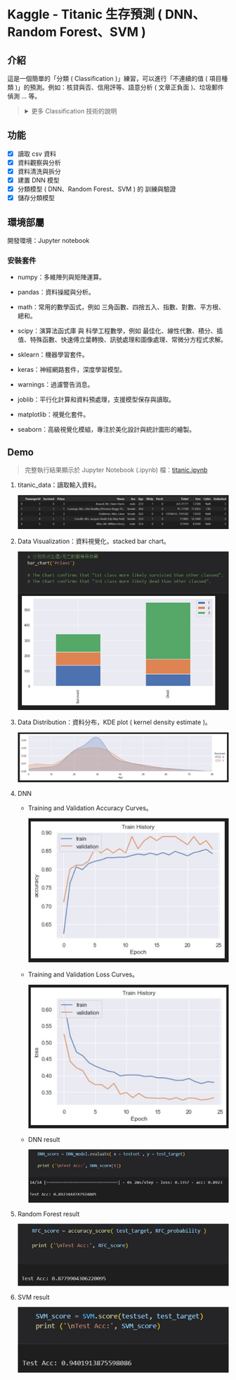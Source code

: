 # Kaggle - Titanic 生存預測 ( DNN、Random Forest、SVM )

## 介紹

這是一個簡單的「分類 ( Classification )」練習，可以進行「不連續的值 ( 項目種類 )」的預測。例如：核貸與否、信用評等、語意分析 ( 文章正負面 )、垃圾郵件偵測 ... 等。

> <details>
> 
> <summary>更多 Classification 技術的說明</summary>
> 
> ## Classification 分類模型
> 
> 二元分類 ( binary classification ) 是一種機器學習中最常見的任務，其目的是從兩個不同類別中將每個資料歸類為其中之一。
> 
> 適用於從一堆資料中進行任何是非問題的判斷，對新數據進行預測時，模型對預測類別的輸出結果通常是 ( 0 或 1 )。
> 
> 常見的模型演算法：
> - **神經網路 ( Neural Network )**
> - 樸素貝葉斯 ( Naive Bayes )
> - 決策樹 ( Decision Tree )
> - **隨機森林 ( Random Forest )**
> - 邏輯迴歸 ( Logistic Regression )
> - **支援向量機 ( Support Vector Machine，SVM )**
> - K-最近鄰演算法 ( k Nearest Neighbor，kNN )
> 
> <details>
> 
> <summary>模型觀念介紹</summary>
> 
> <br>
> 
> > ### DNN ( Deep Neural Network，深度神經網路 ) 
> > 
> > <details>
> > 
> > <summary>詳細說明</summary>
> >
> > <br>
> > 
> > 神經網路是使用神經元形成節點網路的模型。像大腦一樣，這些神經元是離散的功能 ( 如同一群小機器 )，它們接受非常有限的輸入，並產生非常有限的輸出。這些節點按層排列，其中一層中神經元的輸出成為下一層神經元的輸入，直到網路外層的神經元產生最終結果。
> > 
> > 可以將其視為：因素分析 ( factor analysis )，將資料分成個別的因子，在這些神經元之中進行兩因素的討論，計算後的結果以啟動函數 ( activation function ) 加權總和進行非線性轉換，再將其輸出訊號傳遞給下一層。
> > 
> > | 啟動函數 | 說明 |
> > | :---- | :---- |
> > | Step | $`f = \begin{cases} 0 & x < 0 \\ 1 & x \geq 0 \end{cases}`$。常用於感知器。 |
> > | ReLU | $`f = max(0, x)`$，值域 [0, x]。常用於隱藏層。 |
> > | Sigmoid | $`f = \frac{1}{( 1 + e^{(-x)})}`$，值域為 [0, 1]。常用於輸出層 (二元分類)。 |
> > | Tanh | $`f = tanh(x)`$，值域 [-1, 1]。常用於輸出層 (二元分類)。 |
> > | Softmax | $`f = \frac{e^{x}}{\sum e^{x}}`$，值域 [0, 1], 常用於輸出層 (多元分類)。 |
> > 
> > </details>
> 
> > ### Random Forest ( 隨機森林 )
> > 
> > <details>
> > 
> > <summary>詳細說明</summary>
> >
> > <br>
> >
> > 隨機森林，將資料集取樣成多個子資料集，個別建立決策樹模型，這些決策樹不互相影響，最終使用民主多數決的方式決定最後結果。
> > 
> > - 整合法 ( Ensemble Method )：結合多個「弱學習器」來建構一個更強的模型「強學習器」，也就是「三個臭皮匠勝過一個諸葛亮」的概念。
> > 
> > - 隨機森林的「隨機」抽樣，使決策樹更加多元，有多元的結果，綜合起來會更具有準確度。
> >     
> >     - 採取抽後放回的方法，也就是同一個樣本，被抽了之後，下一次還是有可能抽到他，一個人可能抽到很多次，也有可能都沒抽到。
> > 
> >     - 包含「隨機樣本」和「隨機變數」：這樣每顆決策樹，不僅樣本數不同，連 變數 ( 特徵 ) 也不一樣。
> > 
> > - 透過隨機樣本與隨機特徵來建構多棵的決策樹，每一棵決策樹會對輸入的樣本產出一個分類，最後使用民主多數決的方式決定最後結果。
> > 
> > </details>
> 
> > ### SVM ( Support Vector Machine，支援向量機 )
> > 
> > <details>
> > 
> > <summary>詳細說明</summary>
> >
> > <br>
> > 
> > 支援向量機，將資料點視為 P 維向量，並且想透過 ( P - 1 ) 維的「超平面」來分開這些點。
> > 
> > - 針對小樣本、非線性、高維度等問題具有相對的優勢。
> > 
> >     - 對於線性可分的樣本，多種模型都可以得到好的分類結果。
> >     
> >     - 但是，一般來說，我們總是會遇到比較複雜的樣本，很可能是線性不可分，甚至是高維度錯綜複雜的問題。
> >     
> >     - 因此，SVM 就是將在低維度空間的「線性不可分」樣本映射到高維度空間，再找到一個超平面將這些樣本做有效的切割。
> > 
> > - 支持向量 ( support vector )：離兩條「超平面間隔線」距離最近的點。
> > 
> >     - 目標：找到一個決策邊界 ( decision boundary )，讓兩個類別之間的間隔 ( margins ) 寬度最大化，使其可以完美區隔開來。
> > 
> >     - 這個超平面的兩側樣本要盡可能地遠離這個超平面，因為這樣可以縮小分類器的泛化誤差。
> > 
> > </details>
> 
> </details>
> 
> </details>

## 功能

- [x] 讀取 csv 資料
- [x] 資料觀察與分析
- [x] 資料清洗與拆分
- [x] 建置 DNN 模型
- [x] 分類模型 ( DNN、Random Forest、SVM ) 的 訓練與驗證 
- [x] 儲存分類模型

## 環境部屬

開發環境：Jupyter notebook

### 安裝套件

- numpy：多維陣列與矩陣運算。

- pandas：資料操縱與分析。

- math：常用的數學函式，例如 三角函數、四捨五入、指數、對數、平方根、總和。

- scipy：演算法函式庫 與 科學工程數學，例如 最佳化、線性代數、積分、插值、特殊函數、快速傅立葉轉換、訊號處理和圖像處理、常微分方程式求解。

- sklearn：機器學習套件。

- keras：神經網路套件，深度學習模型。

- warnings：過濾警告消息。

- joblib：平行化計算和資料預處理，支援模型保存與讀取。

- matplotlib：視覺化套件。

- seaborn：高級視覺化模組，專注於美化設計與統計圖形的繪製。

## Demo

> 完整執行結果顯示於 Jupyter Notebook (.ipynb) 檔：[titanic.ipynb](./jupyter%20notebook/titanic.ipynb)

1. titanic_data：讀取輸入資料。

    ![titanic_data](./assets/images/1.%20titanic_data.JPG)

2. Data Visualization：資料視覺化，stacked bar chart。

    ![Data Cleaning](./assets/images/2.%20Data%20Visualization%20(%20stacked%20bar%20chart%20).JPG)

3. Data Distribution：資料分布，KDE plot ( kernel density estimate )。

    ![Data Distribution](./assets/images/3.%20Data%20Distribution%20(%20KDE%20plot%20-%20kernel%20density%20estimate%20).JPG)

4. DNN 

    - Training and Validation Accuracy Curves。

        ![DNN Accuracy Curves](./assets/images/4.%20DNN%20(%20Training%20and%20Validation%20Accuracy%20Curves%20).JPG)

    - Training and Validation Loss Curves。

        ![DNN Loss Curves](./assets/images/5.%20DNN%20(%20Training%20and%20Validation%20Loss%20Curves%20).JPG)
    
    - DNN result
  
        ![DNN result](./assets/images/6.%20DNN%20result.JPG)

5. Random Forest result
  
    ![Random Forest result](./assets/images/7.%20Random%20Forest%20result.JPG)

6. SVM result
  
    ![SVM result](./assets/images/8.%20SVM%20result.JPG)
